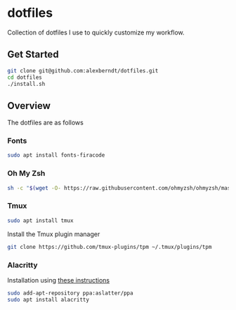 # dotfiles

Collection of dotfiles I use to quickly customize my workflow.

## Get Started

```bash
git clone git@github.com:alexberndt/dotfiles.git
cd dotfiles
./install.sh
```

## Overview

The dotfiles are as follows

### Fonts

```bash
sudo apt install fonts-firacode
```

### Oh My Zsh

```bash
sh -c "$(wget -O- https://raw.githubusercontent.com/ohmyzsh/ohmyzsh/master/tools/install.sh)"
```

### Tmux

```bash
sudo apt install tmux
```

Install the Tmux plugin manager

```bash
git clone https://github.com/tmux-plugins/tpm ~/.tmux/plugins/tpm
```

### Alacritty

Installation using [these instructions](https://ubuntuhandbook.org/index.php/2020/12/install-alacritty-ppa-ubuntu-20-04/)

```bash
sudo add-apt-repository ppa:aslatter/ppa
sudo apt install alacritty
```
